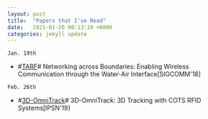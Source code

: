 ```yaml
---
layout: post
title:  "Papers that I've Read"
date:   2021-01-20 00:13:10 +0800
categories: jekyll update
---
```


`Jan. 19th`
* #[TARF]# Networking across Boundaries: Enabling Wireless Communication through the Water-Air Interface[SIGCOMM'18]

[TARF]: https://dspace.mit.edu/bitstream/handle/1721.1/128691/TARF-paper.pdf?sequence=2&isAllowed=y

`Feb. 26th`
* #[3D-OmniTrack]# 3D-OmniTrack: 3D Tracking with COTS RFID Systems[IPSN'19]

[3D-OmniTrack]: http://tns.thss.tsinghua.edu.cn/sun/publications/2019.4.pdf
